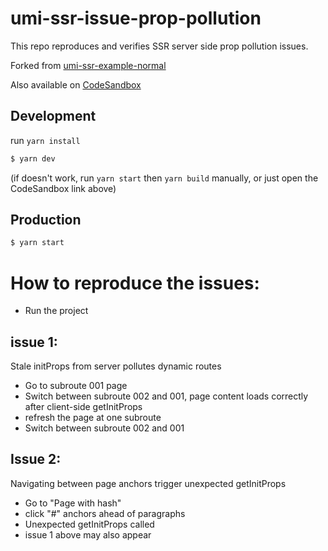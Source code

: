 # umi-ssr-issue-prop-pollution

This repo reproduces and verifies SSR server side prop pollution issues.

Forked from [umi-ssr-example-normal](https://github.com/umijs/umi-server/tree/master/examples/normal)

Also available on [CodeSandbox](https://codesandbox.io/s/github/eligao/umi-ssr-issue-prop-pollution)

## Development

run `yarn install`

```bash
$ yarn dev
```

(if doesn't work, run `yarn start` then `yarn build` manually, or just open the CodeSandbox link above)

## Production

```bash
$ yarn start
```

# How to reproduce the issues:

- Run the project

## issue 1:
Stale initProps from server pollutes dynamic routes
- Go to subroute 001 page
- Switch between subroute 002 and 001, page content loads correctly after client-side getInitProps
- refresh the page at one subroute
- Switch between subroute 002 and 001

## Issue 2: 
Navigating between page anchors trigger unexpected getInitProps
- Go to "Page with hash"
- click "#" anchors ahead of paragraphs
- Unexpected getInitProps called
- issue 1 above may also appear
